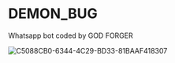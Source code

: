 # DEMON_BUG
Whatsapp bot coded by GOD FORGER

![C5088CB0-6344-4C29-BD33-81BAAF418307](https://github.com/user-attachments/assets/2ad7acbe-c3df-4749-9ec7-db68ab4693d0)
